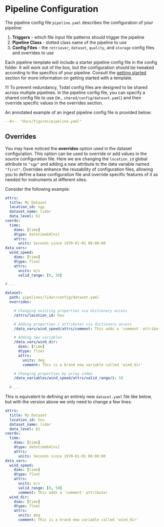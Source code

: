 # Pipeline Configuration

The pipeline config file `pipeline.yaml` describes the configuration of your pipeline:

1. **Triggers** - which file input file patterns should trigger the pipeline
2. **Pipeline Class** - dotted class name of the pipeline to use
3. **Config Files** - the `retriever`, `dataset`, `quality`, and `storage` config files and overrides to use

Each pipeline template will include a starter pipeline config file in the config folder. It will work out of the box,
but the configuration should be tweaked according to the specifics of your pipeline. Consult the
[getting started](../getting_started.md) section for more information on getting started with a template.

!!!
  To prevent redundancy, Tsdat config files are designed to be shared across multiple pipelines. In the pipeline config
  file, you can specify a shared config file to use (ie., `shared/config/dataset.yaml`) and then override specific
  values in the overrides section.

An annotated example of an ingest pipeline config file is provided below:

```yaml
--8<-- "docs/figures/pipeline.yaml"
```

## Overrides

You may have noticed the **overrides** option used in the dataset configuration. This option can be used to override or
add values in the source configuration file. Here we are changing the `location_id` global attribute to `"sgp"` and
adding a new attribute to the data variable named `"first"`. Overrides enhance the reusability of configuration files,
allowing you to define a base configuration file and override specific features of it as needed for instruments at
different sites.

Consider the following example:

```yaml title="pipelines/lidar/config/dataset.yaml"
attrs:
  title: My Dataset
  location_id: sgp
  dataset_name: lidar
  data_level: b1
coords:
  time:
    dims: [time]
    dtype: datetime64[ns]
    attrs:
      units: Seconds since 1970-01-01 00:00:00
data_vars:
  wind_speed:
    dims: [time]
    dtype: float
    attrs:
      units: m/s
      valid_range: [0, 30]
```

```yaml title="pipelines/lidar/config/pipeline.yaml"
# ... 

dataset:
  path: pipelines/lidar/config/dataset.yaml
  overrides:

    # Changing existing properties via dictionary access
    /attrs/location_id: hou

    # Adding properties / attributes via dictionary access
    /data_vars/wind_speed/attrs/comment: This adds a 'comment' attribute!

    # Adding new variables
    /data_vars/wind_dir:
      dims: [time]
      dtype: float
      attrs:
        units: deg
        comment: This is a brand new variable called 'wind_dir'

    # Changing properties by array index
    /data_variables/wind_speed/attrs/valid_range/1: 50
  
  # ...
```

This is equivalent to defining an entirely new `dataset.yaml` file like below, but with the version above we only need
to change a few lines:

```yaml title="duplicate pipelines/lidar/config/dataset.yaml (don't do this)"
attrs:
  title: My Dataset
  location_id: hou
  dataset_name: lidar
  data_level: b1
coords:
  time:
    dims: [time]
    dtype: datetime64[ns]
    attrs:
      units: Seconds since 1970-01-01 00:00:00
data_vars:
  wind_speed:
    dims: [time]
    dtype: float
    attrs:
      units: m/s
      valid_range: [0, 50]
      comment: This adds a 'comment' attribute!
  wind_dir:
    dims: [time]
    dtype: float
    attrs:
      units: deg
      comment: This is a brand new variable called 'wind_dir'
```
